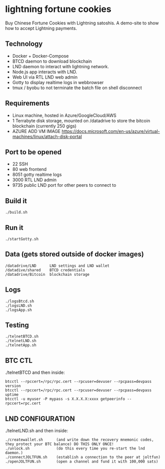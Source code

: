# lightning fortune cookies

Buy Chinese Fortune Cookies with Lightning satoshis.
A demo-site to show how to accept Lightning payments.

## Technology
- Docker + Docker-Compose
- BTCD daemon to download blockchain
- LND daemon to interact with lightning network.
- Node.js app interacts with LND.
- Web UI via RTL LND web admin
- Gotty to display realtime logs in webbrowser
- tmux / byobu to not terminate the batch file on shell disconnect

## Requirements
- Linux machine, hosted in Azure/GoogleCloud/AWS
- 1 Terrabyte disk storage, mounted on /datadrive to store the bitcoin blockchain (currently 250 gigs)
- AZURE ADD VM IMAGE https://docs.microsoft.com/en-us/azure/virtual-machines/linux/attach-disk-portal

## Port to be opened
- 22 SSH
- 80 web frontend
- 8051 gotty realtime logs
- 3000 RTL LND admin
- 9735 public LND port for other peers to connect to
 

## Build it
```
./build.sh
```

## Run it
```
./startGotty.sh
```

## Data (gets stored outside of docker images)
```
/datadrive/LND      LND settings and LND wallet
/datadive/shared    BTCD credentials
/datadrive/Bitcoin  blockchain storage
```

## Logs
```
./logsBtcd.sh
./logsLND.sh
./logsApp.sh
```

## Testing
```
./telnetBTCD.sh
./telnetLND.sh
./telnetApp.sh
```


## BTC CTL
./telnetBTCD and then inside:
```
btcctl --rpccert=/rpc/rpc.cert --rpcuser=devuser --rpcpass=devpass version
btcctl --rpccert=/rpc/rpc.cert --rpcuser=devuser --rpcpass=devpass uptime
btcctl -u myuser -P mypass -s X.X.X.X:xxxx getpeerinfo --rpccert=rpc.cert
```

## LND CONFIGURATION
./telnetLND.sh and then inside:
```
./createwallet.sh      (and write down the recovery mnemonic codes, they protect your BTC balance) DO THIS ONLY ONCE!
./unlock.sh            (do this every time you re-start the lnd daemon.)
./connectJOLTFUN.sh    (establish a connection to the peer at joltfun)
./openJOLTFUN.sh       (open a channel and fund it with 100,000 sats)
```

